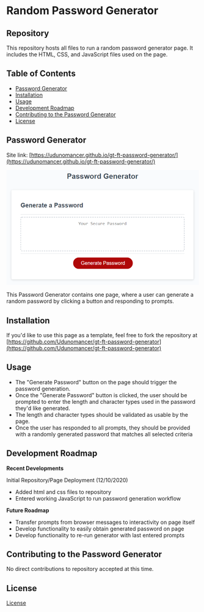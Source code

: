 # Random Password Generator

## Repository

This repository hosts all files to run a random password generator page.  It includes the HTML, CSS, and JavaScript files used on the page.

## Table of Contents
* [Password Generator](#password_generator)
* [Installation](#installation)
* [Usage](#usage)
* [Development Roadmap](#development_roadmap)
* [Contributing to the Password Generator](#contributing)
* [License](#license)

## <a name="password_generator"></a>Password Generator

Site link: [https://udunomancer.github.io/gt-ft-password-generator/](https://udunomancer.github.io/gt-ft-password-generator/)

![Image](assets/images/password-generator-screenshot.png)

This Password Generator contains one page, where a user can generate a random password by clicking a button and responding to prompts.

## <a name="installation"></a>Installation

If you'd like to use this page as a template, feel free to fork the repository at [https://github.com/Udunomancer/gt-ft-password-generator](https://github.com/Udunomancer/gt-ft-password-generator)

## <a name="usage"></a> Usage

* The "Generate Password" button on the page should trigger the password generation.
* Once the "Generate Password" button is clicked, the user should be prompted to enter the length and character types used in the password they'd like generated.
* The length and character types should be validated as usable by the page.
* Once the user has responded to all prompts, they should be provided with a randomly generated password that matches all selected criteria

## <a name="development_roadmap"> Development Roadmap

**Recent Developments**

Initial Repository/Page Deployment (12/10/2020)
* Added html and css files to repository
* Entered working JavaScript to run password generation workflow

**Future Roadmap**
* Transfer prompts from browser messages to interactivity on page itself
* Develop functionality to easily obtain generated password on page
* Develop functionality to re-run generator with last entered prompts

## <a name="contributing"></a> Contributing to the Password Generator

No direct contributions to repository accepted at this time.

## <a name="license"></a> License

[License](assets/license.txt)


